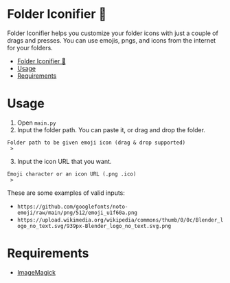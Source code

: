 # Folder Iconifier 🎨

Folder Iconifier helps you customize your folder icons with just a couple of drags and presses. You can use emojis, pngs, and icons from the internet for your folders.

- [Folder Iconifier 🎨](#folder-iconifier-)
- [Usage](#usage)
- [Requirements](#requirements)

# Usage

1. Open `main.py`
2. Input the folder path. You can paste it, or drag and drop the folder.

```console
Folder path to be given emoji icon (drag & drop supported)
 >
```

3. Input the icon URL that you want.

```console
Emoji character or an icon URL (.png .ico)
 >
```

These are some examples of valid inputs:

- `https://github.com/googlefonts/noto-emoji/raw/main/png/512/emoji_u1f60a.png`
- `https://upload.wikimedia.org/wikipedia/commons/thumb/0/0c/Blender_logo_no_text.svg/939px-Blender_logo_no_text.svg.png`

# Requirements

- [ImageMagick](https://imagemagick.org/script/download.php)
